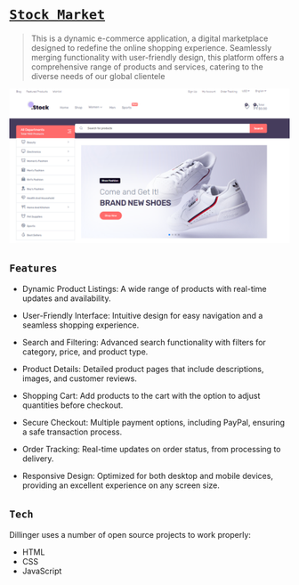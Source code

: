 # [`Stock Market`][link]

> This is a dynamic e-commerce application, a digital
marketplace designed to redefine the online shopping
experience. Seamlessly merging functionality with
user-friendly design, this platform offers a comprehensive
range of products and services, catering to the diverse
needs of our global clientele

![stock-market-img](./public/stock.png)

## `Features`

- Dynamic Product Listings: A wide range of products with real-time updates and availability.

- User-Friendly Interface: Intuitive design for easy navigation and a seamless shopping experience.

- Search and Filtering: Advanced search functionality with filters for category, price, and product type.

- Product Details: Detailed product pages that include descriptions, images, and customer reviews.

- Shopping Cart: Add products to the cart with the option to adjust quantities before checkout.

- Secure Checkout: Multiple payment options, including PayPal, ensuring a safe transaction process.

- Order Tracking: Real-time updates on order status, from processing to delivery.

- Responsive Design: Optimized for both desktop and mobile devices, providing an excellent experience on any screen size.

## `Tech`

Dillinger uses a number of open source projects to work properly:

- HTML
- CSS
- JavaScript

[link]: <https://stock-market-app-seven.vercel.app/>
